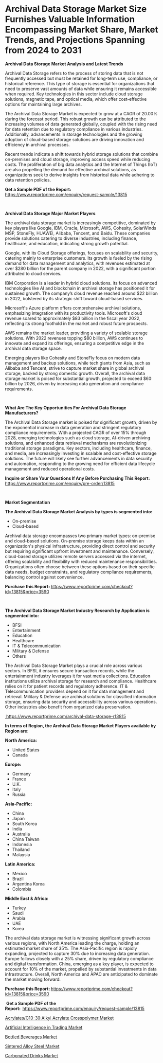 <p><h1>Archival Data Storage Market Size Furnishes Valuable Information Encompassing Market Share, Market Trends, and Projections Spanning from 2024 to 2031</h1></p><p><strong>Archival Data Storage Market Analysis and Latest Trends</strong></p>
<p><p>Archival Data Storage refers to the process of storing data that is not frequently accessed but must be retained for long-term use, compliance, or historical reference. This type of storage is essential for organizations that need to preserve vast amounts of data while ensuring it remains accessible when required. Key technologies in this sector include cloud storage solutions, magnetic tape, and optical media, which offer cost-effective options for maintaining large archives.</p><p>The Archival Data Storage Market is expected to grow at a CAGR of 20.00% during the forecast period. This robust growth can be attributed to the increasing volumes of data generated globally, coupled with the rising need for data retention due to regulatory compliance in various industries. Additionally, advancements in storage technologies and the growing adoption of cloud-based storage solutions are driving innovation and efficiency in archival processes.</p><p>Recent trends indicate a shift towards hybrid storage solutions that combine on-premises and cloud storage, improving access speed while reducing costs. The proliferation of big data analytics and the Internet of Things (IoT) are also propelling the demand for effective archival solutions, as organizations seek to derive insights from historical data while adhering to data retention policies.</p></p>
<p><strong>Get a Sample PDF of the Report:&nbsp;</strong> <a href="https://www.reportprime.com/enquiry/request-sample/13815">https://www.reportprime.com/enquiry/request-sample/13815</a></p>
<p>&nbsp;</p>
<p><strong>Archival Data Storage Major Market Players</strong></p>
<p><p>The archival data storage market is increasingly competitive, dominated by key players like Google, IBM, Oracle, Microsoft, AWS, Cohesity, SolarWinds MSP, StoneFly, HUAWEI, Alibaba, Tencent, and Baidu. These companies provide solutions catering to diverse industries, including finance, healthcare, and education, indicating strong growth potential.</p><p>Google, with its Cloud Storage offerings, focuses on scalability and security, catering mainly to enterprise customers. Its growth is fueled by the rising demand for data management and analytics, with revenues estimated at over $280 billion for the parent company in 2022, with a significant portion attributed to cloud services.</p><p>IBM Corporation is a leader in hybrid cloud solutions. Its focus on advanced technologies like AI and blockchain in archival storage has positioned it for sustained growth. The company’s cloud revenue reached around $22 billion in 2022, bolstered by its strategic shift toward cloud-based services.</p><p>Microsoft's Azure platform offers comprehensive archival solutions, emphasizing integration with its productivity tools. Microsoft's cloud revenue soared to approximately $83 billion in the fiscal year 2022, reflecting its strong foothold in the market and robust future prospects.</p><p>AWS remains the market leader, providing a variety of scalable storage solutions. With 2022 revenues topping $80 billion, AWS continues to innovate and expand its offerings, ensuring a competitive edge in the archival data storage space.</p><p>Emerging players like Cohesity and StoneFly focus on modern data management and backup solutions, while tech giants from Asia, such as Alibaba and Tencent, strive to capture market share in global archival storage, backed by strong domestic growth. Overall, the archival data storage market is poised for substantial growth, projected to exceed $60 billion by 2026, driven by increasing data generation and compliance requirements.</p></p>
<p>&nbsp;</p>
<p><strong>What Are The Key Opportunities For Archival Data Storage Manufacturers?</strong></p>
<p><p>The Archival Data Storage market is poised for significant growth, driven by the exponential increase in data generation and stringent regulatory compliance requirements. With a projected CAGR of over 15% through 2028, emerging technologies such as cloud storage, AI-driven archiving solutions, and enhanced data retrieval mechanisms are revolutionizing traditional storage paradigms. Key sectors, including healthcare, finance, and media, are increasingly investing in scalable and cost-effective storage solutions. The future will likely see further advancements in data security and automation, responding to the growing need for efficient data lifecycle management and reduced operational costs.</p></p>
<p><strong>Inquire or Share Your Questions If Any Before Purchasing This Report:</strong> <a href="https://www.reportprime.com/enquiry/pre-order/13815">https://www.reportprime.com/enquiry/pre-order/13815</a></p>
<p>&nbsp;</p>
<p><strong>Market Segmentation</strong></p>
<p><strong>The Archival Data Storage Market Analysis by types is segmented into:</strong></p>
<p><ul><li>On-premise</li><li>Cloud-based</li></ul></p>
<p><p>Archival data storage encompasses two primary market types: on-premise and cloud-based solutions. On-premise storage keeps data within an organization's physical infrastructure, providing direct control and security but requiring significant upfront investment and maintenance. Conversely, cloud-based storage utilizes remote servers accessed via the internet, offering scalability and flexibility with reduced maintenance responsibilities. Organizations often choose between these options based on their specific data needs, budget constraints, and regulatory compliance requirements, balancing control against convenience.</p></p>
<p><strong>Purchase this Report:&nbsp;</strong><a href="https://www.reportprime.com/checkout?id=13815&price=3590">https://www.reportprime.com/checkout?id=13815&price=3590</a></p>
<p>&nbsp;</p>
<p><strong>The Archival Data Storage Market Industry Research by Application is segmented into:</strong></p>
<p><ul><li>BFSI</li><li>Entertainment</li><li>Education</li><li>Healthcare</li><li>IT & Telecommunication</li><li>Military & Defense</li><li>Others</li></ul></p>
<p><p>The Archival Data Storage Market plays a crucial role across various sectors. In BFSI, it ensures secure transaction records, while the entertainment industry leverages it for vast media collections. Education institutions utilize archival storage for research and compliance. Healthcare relies on it for patient records and regulatory adherence. IT & Telecommunication providers depend on it for data management and retrieval. Military & Defense use archival solutions for classified information storage, ensuring data security and accessibility across various operations. Other industries also benefit from organized data preservation.</p></p>
<p><a href="https://www.reportprime.com/archival-data-storage-r13815">&nbsp;https://www.reportprime.com/archival-data-storage-r13815</a></p>
<p><strong>In terms of Region, the Archival Data Storage Market Players available by Region are:</strong></p>
<p>
    <p> <strong> North America: </strong>
        <ul>
            <li>United States</li>
            <li>Canada</li>
        </ul>
        </p> 
    <p> <strong> Europe: </strong>
        <ul>
            <li>Germany</li>
            <li>France</li>
            <li>U.K.</li>
            <li>Italy</li>
            <li>Russia</li>
        </ul>
        </p> 
    <p> <strong> Asia-Pacific: </strong>
        <ul>
            <li>China</li>
            <li>Japan</li>
            <li>South Korea</li>
            <li>India</li>
            <li>Australia</li>
            <li>China Taiwan</li>
            <li>Indonesia</li>
            <li>Thailand</li>
            <li>Malaysia</li>
        </ul>
        </p> 
    <p> <strong> Latin America: </strong>
        <ul>
            <li>Mexico</li>
            <li>Brazil</li>
            <li>Argentina Korea</li>
            <li>Colombia</li>
        </ul>
        </p> 
    <p> <strong> Middle East & Africa: </strong>
        <ul>
            <li>Turkey</li>
            <li>Saudi</li>
            <li>Arabia</li>
            <li>UAE</li>
            <li>Korea</li>
        </ul>
    </p>
    </p>
<p><p>The archival data storage market is witnessing significant growth across various regions, with North America leading the charge, holding an estimated market share of 35%. The Asia-Pacific region is rapidly expanding, projected to capture 30% due to increasing data generation. Europe follows closely with a 25% share, driven by regulatory compliance and digital transformation. China, emerging as a key player, is expected to account for 10% of the market, propelled by substantial investments in data infrastructure. Overall, North America and APAC are anticipated to dominate the market moving forward.</p></p>
<p><strong>Purchase this Report: </strong><a href="https://www.reportprime.com/checkout?id=13815&price=3590">https://www.reportprime.com/checkout?id=13815&price=3590</a></p>
<p>&nbsp;<strong>Get a Sample PDF of the Report:&nbsp;&nbsp;</strong><a href="https://www.reportprime.com/enquiry/request-sample/13815">https://www.reportprime.com/enquiry/request-sample/13815</a></p>
<p><strong></strong></p>
<p><p><a href="https://issuu.com/reportprime-2/docs/acrylatesc10-30-alkyl-acrylate-cros_3fd621754ed1a0">Acrylates/C10-30 Alkyl Acrylate Crosspolymer Market</a></p><p><a href="https://github.com/dringals/Market-Research-Report-List-5/blob/main/artificial-intelligence-in-trading-market.md">Artificial Intelligence in Trading Market</a></p><p><a href="https://www.linkedin.com/pulse/bottled-beverages-market2024-2031-industry-insights-investment-gs8af?trackingId=I1uUoTx%2BREGnuK%2FT8QgHeg%3D%3D">Bottled Beverages Market</a></p><p><a href="https://medium.com/@josefahauck/this-sintered-alloy-steel-market-research-report-evaluates-the-key-market-trends-drivers-and-db266528e78b">Sintered Alloy Steel Market</a></p><p><a href="https://www.linkedin.com/pulse/carbonated-drinks-market-evolution-global-trends-regional-dynamics-n101f?trackingId=XaOSjd0xQWKKsJeuaIhrbw%3D%3D">Carbonated Drinks Market</a></p></p>